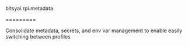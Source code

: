 bitsyai.rpi.metadata

=========

Consolidate metadata, secrets, and env var management to enable easily switching between profiles

